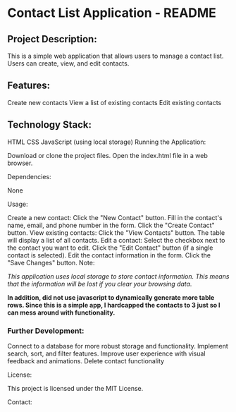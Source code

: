 # Contact List Application - README

## **Project Description:**

This is a simple web application that allows users to manage a contact list. Users can create, view, and edit contacts.

## Features:

Create new contacts
View a list of existing contacts
Edit existing contacts

## Technology Stack:

HTML
CSS
JavaScript (using local storage)
Running the Application:

Download or clone the project files.
Open the index.html file in a web browser.

Dependencies:

None

Usage:

Create a new contact:
Click the "New Contact" button.
Fill in the contact's name, email, and phone number in the form.
Click the "Create Contact" button.
View existing contacts:
Click the "View Contacts" button.
The table will display a list of all contacts.
Edit a contact:
Select the checkbox next to the contact you want to edit.
Click the "Edit Contact" button (if a single contact is selected).
Edit the contact information in the form.
Click the "Save Changes" button.
Note:

_This application uses local storage to store contact information. This means that the information will be lost if you clear your browsing data._

**In addition, did not use javascript to dynamically generate more table rows. Since this is a simple app, I hardcapped the contacts to 3 just so I can mess around with functionality.**

### Further Development:

Connect to a database for more robust storage and functionality.
Implement search, sort, and filter features.
Improve user experience with visual feedback and animations.
Delete contact functionality

License:

This project is licensed under the MIT License.

Contact:

